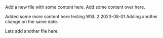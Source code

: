 
Add a new file with some content here.
Add some content over here.

Added some more content here testing WSL 2 2023-08-01
Adding another change on the same date.

Lets add another file here.
